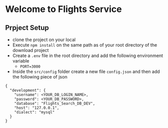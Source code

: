 # Welcome to Flights Service

## Prpject Setup
- clone the project on your local
- Execute `npm install` on the same path as of your root directory of the download project
- Create a `.env` file in the root directory and add the following environment variable 
  - `PORT=3000`
- Inside the `src/config` folder create a new file `config.json` and then add the following piece of json

```
{
  "development": {
    "username": <YOUR_DB_LOGIN_NAME>,
    "password": <YOUR_DB_PASSWORD>,
    "database": "Flights_Search_DB_DEV",
    "host": "127.0.0.1",
    "dialect": "mysql"
  }
}

```